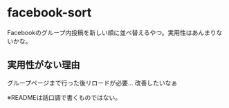 # facebook-sort
Facebookのグループ内投稿を新しい順に並べ替えるやつ。実用性はあんまりないかな。
## 実用性がない理由
グループページまで行った後リロードが必要...
改善したいなぁ


※READMEは話口調で書くものではない。
